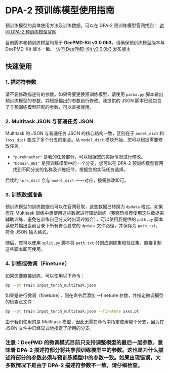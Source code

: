 # DPA-2 预训练模型使用指南

预训练模型的具体使用方法及训练数据，可以在 DPA-2 预训练模型官网找到：
[访问 DPA-2 预训练模型官网](https://aissquare.com/models/detail?pageType=models&name=DPA-2.2.0-v3.0.0b3&id=272)

目前脚本和预训练模型均基于 **DeePMD-Kit v3.0.0b3**，请确保预训练模型版本与 DeePMD-Kit 版本一致。
[访问 DeePMD-Kit v3.0.0b3 发布版本](https://github.com/deepmodeling/deepmd-kit/releases/tag/v3.0.0b3)

## 快速使用

### 1. 描述符参数

请不要修改描述符的参数。如果需要更换预训练模型，请使用 `parma.py` 脚本输出预训练模型的参数，并根据输出的参数自行修改。我提供的 JSON 脚本已经包含了与预训练模型匹配的参数，可以直接使用。

### 2. Multitask JSON 与普通任务 JSON

Multitask 的 JSON 与普通任务 JSON 的核心结构一致，区别在于 `model_dict` 和 `loss_dict` 变成了多个分支的组合。从 `model_dict` 模块开始，您可以根据需要修改任务。
- `"pureknachar"` 是我的任务部分，可以根据您的实际情况进行修改。
- `"Domain_ANI"` 是预训练模型中的一个分支，您可以在 DPA-2 预训练模型官网找到不同分支的名称及训练细节，根据您的实际任务选择。

后续的 `loss_dict` 会与 `model_dict` 一一对应，按需修改即可。

### 3. 训练数据准备

预训练模型的训练数据也可以在官网获取，这些数据已转换为 `dpdata` 格式。如果您在 Multitask 训练中想使用这些数据进行辅助训练（我强烈推荐使用这些数据来辅助训练，避免在训练自己分支时出现过拟合），可以使用我提供的 `path.py` 脚本读取并输出当前目录下所有符合要求的 `dpdata` 文件路径，并保存为 `path.txt`，符合 JSON 输入格式。

随后，您可以使用 `split.py` 脚本将 `path.txt` 分割成训练集和验证集。直接复制这些脚本即可使用。

### 4. 训练或微调（Finetune）

如果您要直接训练，可以使用以下命令：
```bash
dp --pt train input_torch_multitask.json
```
如果是进行微调（finetune），则在命令后添加 --finetune 参数，并指定微调模型的检查点文件：
```bash
dp --pt train input_torch_multitask.json --finetune xxxx.pt
```

由于我们使用的是 Multitask 模型，因此无需在命令中指定使用哪个分支，因为在 JSON 文件中已经显式地指定了所用的分支。

### 注意：DeePMD 的微调模式目前只支持调整模型的最后一层参数，意味着 DPA-2 描述符部分将共享预训练模型中的参数。这也是为什么描述符部分的参数必须与预训练模型中的参数一致。如果出现错误，大多数情况下是由于 DPA-2 描述符参数不一致，请仔细检查。
